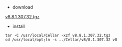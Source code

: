 * download

[v8.8.1.307.32.tgz](https://mega.nz/file/RQZiFZSL#H2Y2ka_IFUY2Z5WECRZypImwZhfMgXCTplvgxQkn_Vc)

* install

```shell
tar -C /usr/local/Cellar -xzf v8.8.1.307.32.tgz
cd /usr/local/opt;ln -s ../Cellar/v8/8.1.307.32 v8
```

